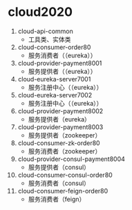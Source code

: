 # cloud2020
1. cloud-api-common
    * 工具类、实体类 
2. cloud-consumer-order80
    * 服务消费者（（eureka））
3. cloud-provider-payment8001
    * 服务提供者（（eureka））
4. cloud-eureka-server7001
    * 服务注册中心（（eureka））
5. cloud-eureka-server7002
    * 服务注册中心（（eureka））
6. cloud-provider-payment8002
    * 服务提供者（eureka）
7. cloud-provider-payment8003
    * 服务提供者（zookeeper）
8. cloud-consumer-zk-order80
    * 服务消费者（zookeeper） 
9. cloud-provider-consul-payment8004
    * 服务提供者（consul）
10. cloud-consumer-consul-order80
    * 服务消费者（consul）
11. cloud-consumer-feign-order80
    * 服务消费者（feign）